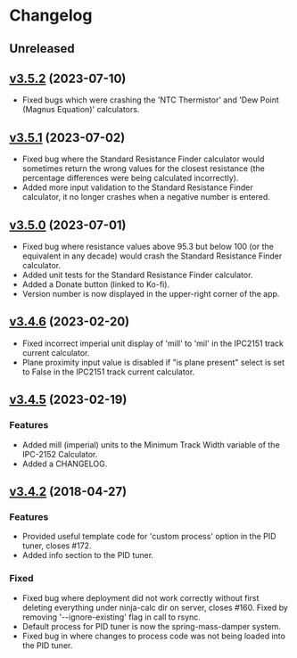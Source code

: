 # Changelog

## Unreleased

## [v3.5.2](https://github.com/gbmhunter/NinjaCalc/tree/v3.5.2) (2023-07-10)

* Fixed bugs which were crashing the 'NTC Thermistor' and 'Dew Point (Magnus Equation)' calculators.

## [v3.5.1](https://github.com/gbmhunter/NinjaCalc/tree/v3.5.1) (2023-07-02)

* Fixed bug where the Standard Resistance Finder calculator would sometimes return the wrong values for the closest resistance (the percentage differences were being calculated incorrectly).
* Added more input validation to the Standard Resistance Finder calculator, it no longer crashes when a negative number is entered.

## [v3.5.0](https://github.com/gbmhunter/NinjaCalc/tree/v3.5.0) (2023-07-01)

* Fixed bug where resistance values above 95.3 but below 100 (or the equivalent in any decade) would crash the Standard Resistance Finder calculator.
* Added unit tests for the Standard Resistance Finder calculator.
* Added a Donate button (linked to Ko-fi).
* Version number is now displayed in the upper-right corner of the app.

## [v3.4.6](https://github.com/gbmhunter/NinjaCalc/tree/v3.4.6) (2023-02-20)

* Fixed incorrect imperial unit display of 'mill' to 'mil' in the IPC2151 track current calculator.
* Plane proximity input value is disabled if "is plane present" select is set to False in the IPC2151 track current calculator.

## [v3.4.5](https://github.com/gbmhunter/NinjaCalc/tree/v3.4.5) (2023-02-19)

### Features

* Added mill (imperial) units to the Minimum Track Width variable of the IPC-2152 Calculator.
* Added a CHANGELOG.

## [v3.4.2](https://github.com/gbmhunter/NinjaCalc/tree/v3.4.2) (2018-04-27)

### Features

* Provided useful template code for 'custom process' option in the PID tuner, closes #172.
* Added info section to the PID tuner.

### Fixed

* Fixed bug where deployment did not work correctly without first deleting everything under ninja-calc dir on server, closes #160. Fixed by removing '--ignore-existing' flag in call to rsync.
* Default process for PID tuner is now the spring-mass-damper system.
* Fixed bug in where changes to process code was not being loaded into the PID tuner.